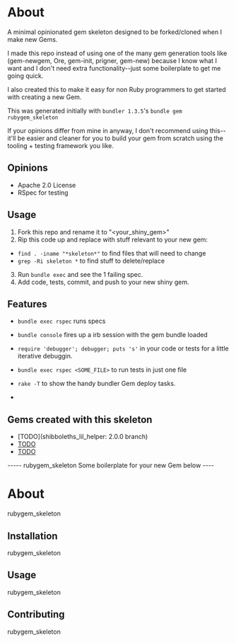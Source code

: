 About
=====

A minimal opinionated gem skeleton designed to be forked/cloned when I make new Gems.

I made this repo instead of using one of the many gem generation tools
like (gem-newgem, Ore, gem-init, prigner, gem-new) because I know what I want and I don't need extra functionality--just some boilerplate to get me going quick.

I also created this to make it easy for non Ruby programmers to get
started with creating a new Gem.

This was generated initially with `bundler 1.3.5`'s `bundle gem rubygem_skeleton`

If your opinions differ from mine in anyway, I don't recommend using
this--it'll be easier and cleaner for you to build your gem from
scratch using the tooling + testing framework you like.

Opinions
--------

* Apache 2.0 License
* RSpec for testing

Usage
-----

1. Fork this repo and rename it to "<your_shiny_gem>"
2. Rip this code up and replace with stuff relevant to your new gem:
  * `find . -iname "*skeleton*"` to find files that will need to change
  * `grep -Ri skeleton *` to find stuff to delete/replace
3. Run `bundle exec` and see the 1 failing spec.
4. Add code, tests, commit, and push to your new shiny gem.

Features
--------

* `bundle exec rspec` runs specs

* `bundle console` fires up a irb session with the gem bundle loaded

* `require 'debugger'; debugger; puts 's'` in your code or tests for a little iterative debuggin.

* `bundle exec rspec <SOME_FILE>` to run tests in just one file

* `rake -T` to show the handy bundler Gem deploy tasks.
* 
Gems created with this skeleton
-------------------------------
* [TODO](shibboleths_lil_helper: 2.0.0 branch)
* [TODO](erp_data_models)
* [TODO](erp_migrator)

----- rubygem_skeleton Some boilerplate for your new Gem below ----

About
=====

rubygem_skeleton 

Installation
------------

rubygem_skeleton 

Usage
-----

rubygem_skeleton 

Contributing
------------

rubygem_skeleton 
